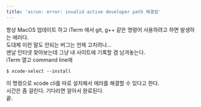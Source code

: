 ```yaml
---
title: 'xcrun: error: invalid active developer path 해결법'
---
```


항상 MacOS 업데이트 하고 iTerm 에서 git, g++ 같은 명령어 사용하려고 하면 발생하는 에러다.  
도대체 이런 말도 안되는 버그는 언제 고치려나...  
맨날 인터넷 찾아보는데 그냥 내 사이트에 기록할 겸 남겨놓는다.  
iTerm 열고 command line에 
```
$ xcode-select --install
```

이 명령으로 xcode cli를 따로 설치해서 에러를 해결할 수 있다고 한다.  
시간은 좀 걸린다. 기다리면 알아서 완료된다.  
끝.

